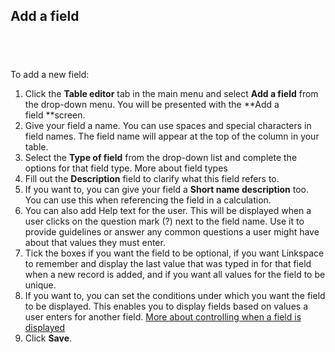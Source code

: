 

## Add a field

## &nbsp;

To add a new field:

1. Click the&nbsp;**Table editor**&nbsp;tab in the main menu and select&nbsp;**Add a field**&nbsp;from the drop-down menu. You will be presented with the&nbsp;**Add a field&nbsp;**screen.
2. Give your field a name. You can use spaces and special characters in field names. The field name will appear at the top of the column in your table.
3. Select the&nbsp;**Type of field** from the drop-down list and complete the options for that field type. More about field types
4. Fill out the **Description** field to clarify what this field refers to.
5. If you want to, you can give your field a&nbsp;**Short name description**&nbsp;too. You can use this when referencing the field in a calculation.
6. You can also add Help text for the user. This will be displayed when a user clicks on the question mark (?) next to the field name. Use it to provide guidelines or answer any common questions a user might have about that values they must enter.
7. Tick the boxes if you want the field to be optional, if you want Linkspace to remember and display the last value that was typed in for that field when a new record is added, and if you want all values for the field to be unique.
8. If you want to, you can set the conditions under which you want the field to be displayed. This enables you to display fields based on values a user enters for another field.&nbsp;[More about controlling when a field is displayed](040-field-display.md)
9. Click&nbsp;**Save**.
